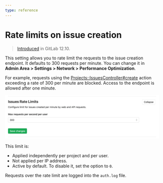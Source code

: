 ```yaml
---
type: reference
---
```


# Rate limits on issue creation

> [Introduced](https://gitlab.com/gitlab-org/gitlab/-/merge_requests/28129) in GitLab 12.10.

This setting allows you to rate limit the requests to the issue creation endpoint.
It defaults to 300 requests per minute.
You can change it in **Admin Area > Settings > Network > Performance Optimization**.

For example, requests using the
[Projects::IssuesController#create](https://gitlab.com/gitlab-org/gitlab/raw/master/app/controllers/projects/issues_controller.rb)
action exceeding a rate of 300 per minute are blocked. Access to the endpoint is allowed after one minute.

![Rate limits on issues creation](img/rate_limit_on_issues_creation.png)

This limit is:

- Applied independently per project and per user.
- Not applied per IP address.
- Active by default. To disable it, set the option to `0`.

Requests over the rate limit are logged into the `auth.log` file.
